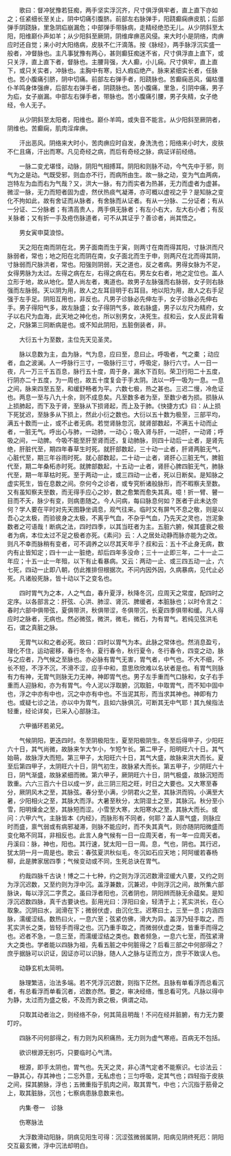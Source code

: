<!-- { "loadSidebar": true } -->
　　歌曰：督冲犹豫若狂痴，两手坚实浮沉齐，尺寸俱浮俱牢者，直上直下亦如之；任紧细长至关止，阴中切痛引腹脐。前部左右脉弹手，阳跷癫痫痹皮肌；后部弹手阴跷脉，里急阴疝崩漏危；中部弹手带脉病，走精经绝恐无儿。从少阴斜至太阳，阳维巅仆声如羊；从少阳斜至厥阴，阴维痒痹恶风侵。来大时小是阴络，肉痹应时还自觉；来小时大阳络病，皮肤不仁汗滴落。按《脉经》，两手脉浮沉实盛一般者，冲督脉也。主凡事犹豫有两心，甚则癫狂痴迷不省，尺寸俱浮直上直下，或只关浮，直上直下者，督脉也。主腰背强，大人癫，小儿痫。尺寸俱牢，直上直下，或只关实者，冲脉也。主胸中有寒，妇人瘕疝绝产。脉来紧细实长者，任脉也。苦小腹痛引脐，阴中切痛。前部左右弹手者，阳跷脉也。苦癫痫恶风，偏枯僵仆羊鸣身体强痹，后部左右弹手者，阴跷脉也。苦小腹痛，里急，引阴中痛，男子为疝，女子崩漏。中部左右弹手者，带脉也。苦小腹痛引腰，男子失精，女子绝经，令人无子。

　　从少阴斜至太阳者，阳维也。巅仆羊鸣，或失音不能言。从少阳斜至厥阴者，阴维也。苦癫痫，肌肉淫痒痹。

　　汗出恶风。阴络来大时小，苦肉痹应时自发，身洗洗也；阳络来小时大，皮肤不仁且痛，汗出而寒。凡见奇经之病，而后有奇经之脉，病证详前经络。

　　一脉二变尤堪怪，动脉，阴阳气相搏耳。阴阳和则脉不动，今气先中于邪，则气为之是动。气既受邪，则血亦不行，而病所由生。故一脉之动，变为气血两病，岂特左为血而右为气哉？又，洪大一脉，有力而实者为热甚，无力而虚者为虚甚。微涩一脉，无力而短者固为虚，然伏热痰气凝滞，亦可概以虚视之乎？是知脉之变化不拘如此，故有舍证而从脉者，有舍脉而从证者。有从一分脉、二分证者；有从一分证、二分脉者；有清高贵人，两手俱无脉者；有左小右大，左大右小者；有反关脉者；又有折一手及疮伤脉道者，可不从其证乎？善诊者，尚其悟之。

　　男女寅申莫浪惊。

　　天之阳在南而阴在北，男子面南而生于寅，则两寸在南而得其阳，寸脉洪而尺脉弱者，常也；地之阳在北而阴在南，女子面北而生于申，则两尺在北而得其阴，寸脉弱而尺脉洪者，常也。阳强则阴弱，天之道也，反之者病。男得女脉为不足，女得男脉为太过。左得之病在左，右得之病在右。男左女右者，地之定位也。盖人立形于地，故从地化。楚人尚左者，夷道也。故男子左脉强而右脉弱，女子则右脉强而左脉弱。天以阴为用，故人之左耳目明于右耳目。地以阳为用，故人之右手足强于左手足。阴阳互用也，非反也。凡男子诊脉必先伸左手，女子诊脉必先伸右手。男子得阳气多，故左脉盛；女子得阴气多，故右脉盛，男子以左尺为精府，女子以右尺为血海，此天地之神化也，所以别男女，决死生。叔和云，女人反此背看之，尺脉第三同断病是也。或不知此阴阳，五脏倒装者，非。

　　大衍五十为至数，主位先天见圣灵。

　　脉以息数为主，血为脉，气为息，应曰至，息曰止。呼吸者，气之橐 ；动应者，血之波澜。人一呼脉行三寸，一吸脉行三寸，呼吸定，脉行六寸。人一日一夜，凡一万三千五百息，脉行五十度，周于身，漏水下百刻。荣卫行阳二十五度，行阴亦二十五度，为一周也，故五十度复会于手太阴。法以一呼一吸为一息。一息之间，脉来四至五至，和缓舒畅者为平。六数七极，热之甚也。三迟二慢，冷危证也。两息一至与八九十余，则不成息矣。凡至数多者为至，至数少者为损。损脉从上损肺起，而下及于肾，至脉从下损肾起，而上及于肺。《快捷方式》曰：从上损下死犹迟，至脉多从下损上，然此小衍之数也。大衍以五十数为极至，三部平均，满五十数而一止，或不止者无病。若觉肾脉忽沉，就肾部数起，不满五十动而止者，一脏无气。呼出心与肺，一动肺，一动心；吸入肾与肝，一动肝，一动肾；呼吸之间，一动脾。今吸不能至肝至肾而还，复动肺脉，则四十动后一止者，是肾先绝，肝脏代至，期四年春草生时死。就肝部数起，三十动一止者，肝肾两脏无气，心脏代至，期三年谷雨时死。就心部数起，二十动一止者，肾肝心三脏无气，脾脏代至，期二年桑柘赤时死。就脾部数起，十五动一止者，肾肝心脾四脏无气，肺脉代至，期一年草枯时死。至于两动一止，或三四动一止者，死以日断矣。是知脉之虚实死生，皆在息数之间。奈何今之诊者，或专究析诸般脉形，而不暇察夫至数。又有虽知察夫至数，而无得手应心之妙，数之愈繁而愈失其真。噫！折一臂、瞽一目而不夭，脉少有变，则病患随之。今人问病，每曰脉息何如？医者于此未达奈何？学人要在平时对先天图静坐调息，观气往来。临时又有屏气不息之敬，则是以吾心之太极，而验彼身之太极，不离乎气血，不杂乎气血，乃先天之灵也，岂泥象数者之可语哉！断病之法，四时四季，以其当旺者为主。五脏六腑，候其盛衰之极者为病，本位太过不足之极者亦死。《素问》云：人之居处动静而脉亦能为之改。则凡不幸而脉稍有变者，可不调养之以尽其天年乎？叔和云：五十不止身无病，数内有止皆知定；四十一止一脏绝，却后四年多没命；三十一止即三年，二十一止二年应；十五一止一年殂，以下有止看暴病。又云：两动一止、或三四五动一止，六七死，四动一止即八朝，仿此推排但根据次。不问内因外因，久病暴病，见代止必死。凡诸般死脉，皆十动以下之变名也。

　　四时胃气为之本，人之气血，春升夏浮，秋降冬沉，应周天之常度，配四时之定序。以各部言之：肝弦、心洪、肺涩、肾沉、脾缓者，本脏脉也；以时令言之：春时六部中俱带弦，夏俱带洪，秋俱带涩，冬俱带沉，长夏四季俱带和缓。凡人得应时之脉者，无病也。然必微弦，微洪，微毛，微石，为有胃气。若纯见弦洪毛石，谓之真脏之脉。

　　无胃气以和之者必死。故曰：四时以胃气为本。此脉之常体也。然消息盈亏，理化不住，运动密移，春行冬令，夏行春令，秋行夏令，冬行春令，四变之动，脉与之应者，乃气候之至脉也。亦必脉有胃气无害，胃气者，中气也。不大不细，不长不短，不浮不沉，不滑不涩，应手中和，意思欣欣难以名状者是也。有胃气则脉有力有神，无胃气则脉无力无神，神即胃气也。男子左手重而气口脉和，女子右手重而人迎脉和，亦为有胃气。今人泥以浮取腑，沉取脏，中取胃气，而不知中固中也，浮之中亦有中也，沉之中亦有中也。不当泥其形，而当求其神也。神即有力也。或疑七诊之法，亦以中为胃气，且如六脉俱沉，可断其无中气耶！其九候指法轻重，经论详矣，已采入心部脉注。

　　六甲循环若弟兄。

　　气候阴阳，更迭四时。冬至阴极阳生，夏至阳极阴生。冬至后得甲子，少阳旺六十日，其气尚微，故脉来乍大乍小，乍短乍长。第二甲子，阳明旺六十日。其气始萌，故脉浮大而短。第三甲子，太阳旺六十日，其气大盛，故脉来洪大而长。夏至后第四甲子，太阴旺六十日，阴气初生，故脉紧大而长。第五甲子，少阴旺六十日，阴气渐盛，故脉紧细而微。第六甲子，厥阴旺六十日，阴气极盛，故脉沉短而敦重。六六三百六十日以成一岁，此三阴三阳之旺，时日之大要也。又大寒至春分，厥阴风木之至，其脉弦。春分至小满，少阴君火之至，其脉洪而钩。小满至大暑，少阳相火之至，其脉大而浮。大暑至秋分，太阴湿土之至，其脉沉。秋分至小雪，阳明燥金之至，其脉短而涩。小雪至大寒，太阳寒水之至，其脉大而长。或问：六甲六气，主脉皆本《内经》，而脉形有不同者，何耶？盖人禀气盛，则脉应时而盛，禀气弱或有病邪凝滞，则脉不能应时，而不失其真气，则亦随阴阳微盛而变化略不同耳，非相反也。此言人身气候有一日一应周天者，有一年一应周天者。丹溪曰：脉，神也，阳也。其行速，犹太阳一日一周。息，气也，阴也。其行迟，犹太阴一月一周是也。歌云：春弦夏洪秋似毛，冬沉如石应天地；阿阿缓若春杨柳，此是脾家居四季；气候变动或不同，生死总诀在胃气。

　　约哉四脉千古诀！博之二十七种，约之则为浮沉迟数滑涩缓大八要，又约之则为浮沉迟数，又至约则为浮中沉。盖浮兼数，沉兼迟，中则浮沉之间，故所集六部脉诀，每以浮沉二字贯之。虽曰浮者阳也，沉者阴也，阴阳辨而脉无余蕴矣。是知浮沉迟数四脉，真千古要诀也。彭用光曰：浮阳曰金，轻清于上；芤实洪长，在心取象。沉阴曰水，润滑在下；微弱伏虚，由沉化生。迟寒曰土，三至一息；内涵四脉，濡缓涩结。数热曰火，一息六至；弦紧仿佛，滑大为异。盖浮乃轻手取之，而芤实洪长之类，皆轻手而得之也。沉乃重手取之，而微弱伏虚之类，皆重手而得之也。迟者不急，一息三至，而濡缓涩结之类也。数者频急，一息六七至，而弦紧滑大之类也。学者能以四脉为祖，先看五脏之中何脏得之？后看三部之中何部得之？庶乎据脉可以识证，因证亦可以识脉，随人人之脉与证而立方，庶乎不致误人也。

　　动静玄机太简明。

　　脉理繁洁，治法多端。若不凭浮沉迟数，则指下茫然。且脉有单看浮而总看沉者，有总看浮而单看沉者，迟数亦然。要之，审决经络，惟总看可凭。凡脉以得中为静，太过而为盛之极，不及而为衰之极，俱谓之动。

　　只取其动者治之，则经络不杂，何其简且明哉！不问在经并脏腑，有力无力要叮咛。

　　四脉不问何部得之，有力则为风积痛热，无力则为虚气寒疮。百病无不包括。

　　欲识根源无别巧，只要临时心气清。

　　根源，即手太阴也，胃气也。先天之灵，非心清气定者不能察识。七诊法云：一静其心，存其神也；二忘外意，无私虑也；三匀呼吸，定其气也；四轻指于皮肤之间，探其腑脉，浮也；五微重指于肌肉之间，取其胃气，中也；六沉指于筋骨之上，取其脏脉，沉也；七察病患脉息数来也。

　　内集·卷一　诊脉

　　伤寒脉法

　　大浮数滑动阳脉，阴病见阳生可得：沉涩弦微弱属阴，阳病见阴终死厄：阴阳交互最玄微，浮中沉法却明白。


